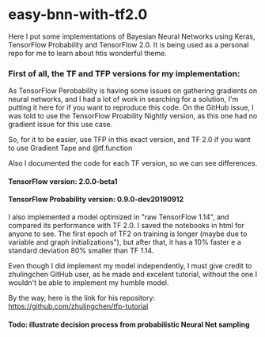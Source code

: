 # easy-bnn-with-tf2.0
Here I put some implementations of Bayesian Neural Networks using Keras, TensorFlow Probability and TensorFlow 2.0. It is being used as a personal repo for me to learn about htis wonderful theme. 

### First of all, the TF and TFP versions for my implementation:
As TensorFlow Perobability is having some issues on gathering gradients on neural networks, and I had a lot of work in searching for a solution, I'm putting it here for if you want to reproduce this code. On the GitHub issue, I was told to use the TensorFlow Proability Nightly version, as this one had no gradient issue for this use case.

So, for it to be easier, use TFP in this exact version, and TF 2.0 if you want to use Gradient Tape and @tf.function

Also I documented the code for each TF version, so we can see differences.

#### TensorFlow version: 2.0.0-beta1


#### TensorFlow Probability version: 0.9.0-dev20190912


I also implemented a model optimized in "raw TensorFlow 1.14", and compared its performance with TF 2.0. I saved the notebooks in html for anyone to see. The first epoch of TF2 on training is longer (maybe due to variable and graph initializations"), but after that, it has a 10% faster e a standard deviation 80% smaller than TF 1.14. 

Even though I did implement my model independently, I must give credit to zhulingchen GitHub user, as he made and excelent tutorial, without the one I wouldn't be able to implement my humble model. 


By the way, here is the link for his repository: https://github.com/zhulingchen/tfp-tutorial

#### Todo: illustrate decision process from probabilistic Neural Net sampling
